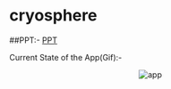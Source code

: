 # cryosphere
##PPT:- [PPT](https://github.com/sankalpchauhan-me/cryosphere/blob/master/Team%20Name%20-%20SUDO.pptx)

Current State of the App(Gif):-
 <p align="center">
    <img src="assets/Cryosphere.gif" alt="app"/> <br>
    </p>
